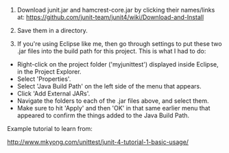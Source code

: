 1) Download junit.jar and hamcrest-core.jar by clicking their names/links at: 
https://github.com/junit-team/junit4/wiki/Download-and-Install

2) Save them in a directory.

3) If you're using Eclipse like me, then go through settings to put these two .jar files into the build path for this project. This is what I had to do: 

* Right-click on the project folder ('myjunittest') displayed inside Eclipse, in the Project Explorer.
* Select 'Properties'.
* Select 'Java Build Path' on the left side of the menu that appears.
* Click 'Add External JARs'.
* Navigate the folders to each of the .jar files above, and select them.
* Make sure to hit 'Apply' and then 'OK' in that same earlier menu that appeared to confirm the things added to the Java Build Path.



Example tutorial to learn from:

http://www.mkyong.com/unittest/junit-4-tutorial-1-basic-usage/